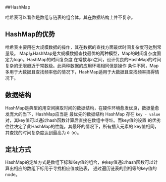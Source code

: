 ##HashMap

哈希表可以看作是数组与链表的组合体。其在数据结构上并不复杂。
## HashMap的优势
哈希表主要用在大规模数据的操作，其在数据的查找方面最优时间复杂度可达到常量级。
Map与HashMap是大规模数据查找最优的两种模型，Map的时间复杂度固定为logn。HashMap的时间复杂度
在常数与n之间，设计优良的HashMap的时间复杂的无限趋近于常数级。此两种数据的应用环境相同但是操作
条件不同，Map多用于大数据且查找频率低的情况下，HashMap适用于大数据且查找频率搞得情况下。

## 数据结构
HashMap是典型的用空间换取时间的数据结构，在硬件环境愈发优良，数据量愈发庞大的当下，HashMap应当是
最优先的数据结构
HashMap 存在 ` key - value `对，其key值可以通过hash函数计算后直接在数组中寻址。而key值的设置
的优劣往往决定了此HashMap的性能。其最坏的情况下，所有插入元素的 key值相同，其查找的时间复杂度达到最高为
`O（n）`。

## 定址方式
HashMap的定址方式是数组下标和Key值的组合，由key值通过hash函数可以计算出相应的数组下标用于寻找相应值或链表，
通过遍历链表的到相等的key值的node。
